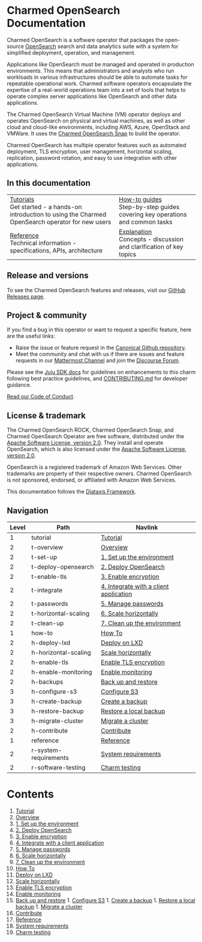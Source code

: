 # Charmed OpenSearch Documentation
Charmed OpenSearch is a software operator that packages the open-source [OpenSearch](http://opensearch.org/) search and data analytics suite with a system for simplified deployment, operation, and management. 

Applications like OpenSearch must be managed and operated in production environments. This means that administrators and analysts who run workloads in various infrastructures should be able to automate tasks for repeatable operational work. Charmed software operators encapsulate the expertise of a real-world operations team into a set of tools that helps to operate complex server applications like OpenSearch and other data applications.

The Charmed OpenSearch Virtual Machine (VM) operator deploys and operates OpenSearch on physical and virtual machines, as well as other cloud and cloud-like environments, including AWS, Azure, OpenStack and VMWare. It uses the [Charmed OpenSearch Snap](https://snapcraft.io/opensearch) to build the operator.

Charmed OpenSearch  has multiple operator features such as automated deployment, TLS encryption, user management, horizontal scaling, replication, password rotation, and easy to use integration with other applications.

## In this documentation
| | |
|--|--|
|  [Tutorials](/t/9722)</br>  Get started - a hands-on introduction to using the Charmed OpenSearch operator for new users </br> |  [How-to guides](/t/10994) </br> Step-by-step guides covering key operations and common tasks |
| [Reference](/t/14109) </br> Technical information - specifications, APIs, architecture | [Explanation]() </br> Concepts - discussion and clarification of key topics  |


## Release and versions

To see the Charmed OpenSearch features and releases, visit our [GitHub Releases page](https://github.com/canonical/opensearch-operator/releases).
<!--
The Charmed OpenSearch (VM Operator) release aligns with the [OpenSearch upstream major version naming](https://opensearch.org/docs/latest/version-history/). OpenSearch releases major versions such as 1.0, 2.0, and so on.

A charm version combines both the application major version and / (slash) the channel, e.g. `2/stable`, `2/candidate`, `2/edge`. 
The channels are ordered from the most stable to the least stable, candidate, and edge. More risky channels like edge are always implicitly available. 
So, if the candidate is listed, you can pull the candidate and edge. When stable is listed, all three are available.

The upper portion of this page describes the Operating System (OS) where the charm can run, e.g. 2/stable is compatible and should run on a machine with Ubuntu 22.04 OS.
-->

## Project & community
If you find a bug in this operator or want to request a specific feature, here are the useful links:
- Raise the issue or feature request in the [Canonical Github repository](https://github.com/canonical/opensearch-operator/issues).
- Meet the community and chat with us if there are issues and feature requests in our [Mattermost Channel](https://chat.charmhub.io/charmhub/channels/data-platform)
and join the [Discourse Forum](https://discourse.charmhub.io/tag/opensearch).

Please see the [Juju SDK docs](https://juju.is/docs/sdk) for guidelines on enhancements to this charm following best practice guidelines, 
and [CONTRIBUTING.md](https://github.com/canonical/mongodb-operator/blob/main/CONTRIBUTING.md) for developer guidance.

[Read our Code of Conduct](https://ubuntu.com/community/code-of-conduct).

## License & trademark
The Charmed OpenSearch ROCK, Charmed OpenSearch Snap, and Charmed OpenSearch Operator are free software, distributed under the 
[Apache Software License, version 2.0](https://github.com/canonical/charmed-opensearch-rock/blob/main/licenses/LICENSE-rock). They install and operate OpenSearch, 
which is also licensed under the [Apache Software License, version 2.0](https://github.com/canonical/charmed-opensearch-rock/blob/main/licenses/LICENSE-opensearch).

OpenSearch is a registered trademark of Amazon Web Services. Other trademarks are property of their respective owners. Charmed OpenSearch is not sponsored, 
endorsed, or affiliated with Amazon Web Services.

This documentation follows the [Diataxis Framework](https://canonical.com/blog/diataxis-a-new-foundation-for-canonical-documentation).

## Navigation


| Level | Path                       | Navlink                                      |
|----------|-------------------------|----------------------------------------------|
| 1     | tutorial                   | [Tutorial]()                                 |
| 2     | t-overview                 | [Overview](/t/9722)                   |
| 2     | t-set-up        | [1. Set up the environment](/t/9724)         |
| 2     | t-deploy-opensearch        | [2. Deploy OpenSearch](/t/9716)              |
| 2     | t-enable-tls               | [3. Enable encryption](/t/9718)              |
| 2     | t-integrate | [4. Integrate with a client application](/t/9714)          |
| 2     | t-passwords          | [5. Manage passwords](/t/9728)                    |
| 2     | t-horizontal-scaling       | [6. Scale horizontally](/t/9720)  |
| 2     | t-clean-up                 | [7. Clean up the environment](/t/9726)       |
| 1     | how-to                     | [How To]()                                   |
| 2     | h-deploy-lxd | [Deploy on LXD](/t/14575) |
| 2     | h-horizontal-scaling  | [Scale horizontally](/t/10994)          |
| 2     | h-enable-tls   | [Enable TLS encryption](/t/14783)          |
| 2     | h-enable-monitoring | [Enable monitoring](/t/14560) |
| 2     | h-backups                   | [Back up and restore]()                           |
| 3     | h-configure-s3             | [Configure S3](/t/14097)                     |
| 3     | h-create-backup            | [Create a backup](/t/14098)                  |
| 3     | h-restore-backup     | [Restore a local backup](/t/14099)           |
| 3     | h-migrate-cluster          | [Migrate a cluster](/t/14100)                |
| 2     | h-contribute | [Contribute](/t/14557) |
| 1     | reference                  | [Reference]()                                |
| 2     | r-system-requirements | [System requirements](/t/14565) |
| 2     | r-software-testing                  | [Charm testing](/t/14109)                                |

# Contents

1. [Tutorial](tutorial)
  1. [Overview](tutorial/t-overview.md)
  1. [1. Set up the environment](tutorial/t-set-up.md)
  1. [2. Deploy OpenSearch](tutorial/t-deploy-opensearch.md)
  1. [3. Enable encryption](tutorial/t-enable-tls.md)
  1. [4. Integrate with a client application](tutorial/t-integrate.md)
  1. [5. Manage passwords](tutorial/t-passwords.md)
  1. [6. Scale horizontally](tutorial/t-horizontal-scaling.md)
  1. [7. Clean up the environment](tutorial/t-clean-up.md)
1. [How To](how-to)
  1. [Deploy on LXD](how-to/h-deploy-lxd.md)
  1. [Scale horizontally](how-to/h-horizontal-scaling.md)
  1. [Enable TLS encryption](how-to/h-enable-tls.md)
  1. [Enable monitoring](how-to/h-enable-monitoring.md)
  1. [Back up and restore](how-to/h-backups)
    1. [Configure S3](how-to/h-backups/h-configure-s3.md)
    1. [Create a backup](how-to/h-backups/h-create-backup.md)
    1. [Restore a local backup](how-to/h-backups/h-restore-backup.md)
    1. [Migrate a cluster](how-to/h-backups/h-migrate-cluster.md)
  1. [Contribute](how-to/h-contribute.md)
1. [Reference](reference)
  1. [System requirements](reference/r-system-requirements.md)
  1. [Charm testing](reference/r-software-testing.md)